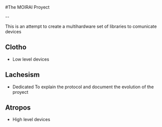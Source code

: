 #The MOIRAI Proyect

--


This is an attempt to create a multihardware set of libraries to comunicate devices 

## Clotho
- Low level devices

## Lachesism
- Dedicated To explain the protocol and document the evolution of the proyect

## Atropos
- High level devices 
